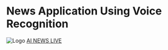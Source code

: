 # News Application Using Voice Recognition

![Logo](https://github.com/fruxc/AINews/blob/master/src/images/logo.png)
[AI NEWS LIVE](https://news-ai.netlify.com)
